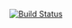 [![Build Status](https://travis-ci.org/edwindj/validate.svg)](https://travis-ci.org/edwindj/validate)